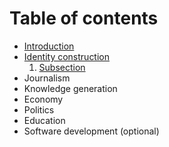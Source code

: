 # Table of contents

- [Introduction](intro.md)
- [Identity construction](identity-construction/README.md)
    1. [Subsection](identity-construction/subsection.md)
- Journalism
- Knowledge generation
- Economy
- Politics
- Education
- Software development (optional) 